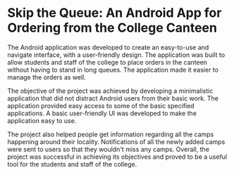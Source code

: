 # Skip the Queue: An Android App for Ordering from the College Canteen

The Android application was developed to create an easy-to-use and navigate interface, with a user-friendly design. The application was built to allow students and staff of the college to place orders in the canteen without having to stand in long queues. The application made it easier to manage the orders as well.

The objective of the project was achieved by developing a minimalistic application that did not distract Android users from their basic work. The application provided easy access to some of the basic specified applications. A basic user-friendly UI was developed to make the application easy to use.

The project also helped people get information regarding all the camps happening around their locality. Notifications of all the newly added camps were sent to users so that they wouldn't miss any camps. Overall, the project was successful in achieving its objectives and proved to be a useful tool for the students and staff of the college.
